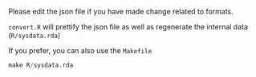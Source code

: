 
Please edit the json file if you have made change related to formats.

`convert.R` will prettify the json file as well as regenerate the internal data (`R/sysdata.rda`)

If you prefer, you can also use the `Makefile`

```R
make R/sysdata.rda
```

